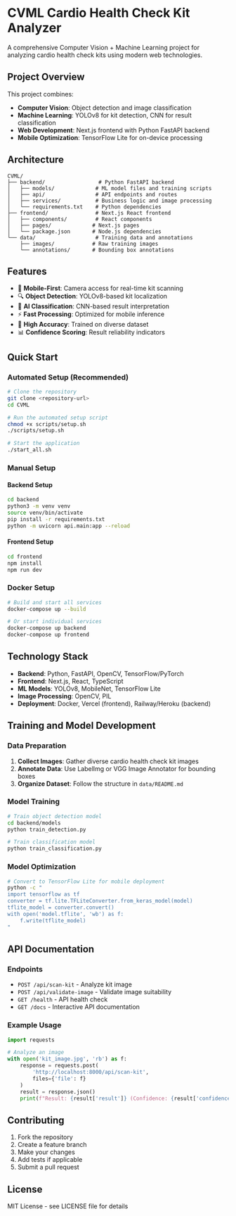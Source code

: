 # CVML Cardio Health Check Kit Analyzer

A comprehensive Computer Vision + Machine Learning project for analyzing cardio health check kits using modern web technologies.

## Project Overview

This project combines:
- **Computer Vision**: Object detection and image classification
- **Machine Learning**: YOLOv8 for kit detection, CNN for result classification
- **Web Development**: Next.js frontend with Python FastAPI backend
- **Mobile Optimization**: TensorFlow Lite for on-device processing

## Architecture

```
CVML/
├── backend/                 # Python FastAPI backend
│   ├── models/             # ML model files and training scripts
│   ├── api/                # API endpoints and routes
│   ├── services/           # Business logic and image processing
│   └── requirements.txt    # Python dependencies
├── frontend/               # Next.js React frontend
│   ├── components/         # React components
│   ├── pages/             # Next.js pages
│   └── package.json       # Node.js dependencies
└── data/                   # Training data and annotations
    ├── images/            # Raw training images
    └── annotations/       # Bounding box annotations
```

## Features

- 📱 **Mobile-First**: Camera access for real-time kit scanning
- 🔍 **Object Detection**: YOLOv8-based kit localization
- 🧠 **AI Classification**: CNN-based result interpretation
- ⚡ **Fast Processing**: Optimized for mobile inference
- 🎯 **High Accuracy**: Trained on diverse dataset
- 📊 **Confidence Scoring**: Result reliability indicators

## Quick Start

### Automated Setup (Recommended)
```bash
# Clone the repository
git clone <repository-url>
cd CVML

# Run the automated setup script
chmod +x scripts/setup.sh
./scripts/setup.sh

# Start the application
./start_all.sh
```

### Manual Setup

#### Backend Setup
```bash
cd backend
python3 -m venv venv
source venv/bin/activate
pip install -r requirements.txt
python -m uvicorn api.main:app --reload
```

#### Frontend Setup
```bash
cd frontend
npm install
npm run dev
```

### Docker Setup
```bash
# Build and start all services
docker-compose up --build

# Or start individual services
docker-compose up backend
docker-compose up frontend
```

## Technology Stack

- **Backend**: Python, FastAPI, OpenCV, TensorFlow/PyTorch
- **Frontend**: Next.js, React, TypeScript
- **ML Models**: YOLOv8, MobileNet, TensorFlow Lite
- **Image Processing**: OpenCV, PIL
- **Deployment**: Docker, Vercel (frontend), Railway/Heroku (backend)

## Training and Model Development

### Data Preparation
1. **Collect Images**: Gather diverse cardio health check kit images
2. **Annotate Data**: Use LabelImg or VGG Image Annotator for bounding boxes
3. **Organize Dataset**: Follow the structure in `data/README.md`

### Model Training
```bash
# Train object detection model
cd backend/models
python train_detection.py

# Train classification model
python train_classification.py
```

### Model Optimization
```bash
# Convert to TensorFlow Lite for mobile deployment
python -c "
import tensorflow as tf
converter = tf.lite.TFLiteConverter.from_keras_model(model)
tflite_model = converter.convert()
with open('model.tflite', 'wb') as f:
    f.write(tflite_model)
"
```

## API Documentation

### Endpoints
- `POST /api/scan-kit` - Analyze kit image
- `POST /api/validate-image` - Validate image suitability
- `GET /health` - API health check
- `GET /docs` - Interactive API documentation

### Example Usage
```python
import requests

# Analyze an image
with open('kit_image.jpg', 'rb') as f:
    response = requests.post(
        'http://localhost:8000/api/scan-kit',
        files={'file': f}
    )
    result = response.json()
    print(f"Result: {result['result']} (Confidence: {result['confidence']})")
```

## Contributing

1. Fork the repository
2. Create a feature branch
3. Make your changes
4. Add tests if applicable
5. Submit a pull request

## License

MIT License - see LICENSE file for details

